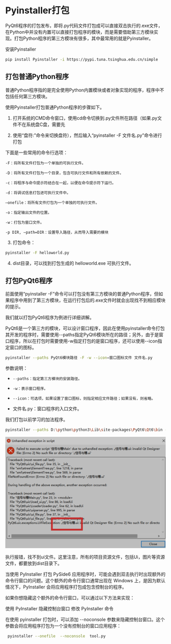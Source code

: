# Pyinstaller打包

PyQt6程序的打包发布，即将.py代码文件打包成可以直接双击执行的.exe文件，在Python中并没有内置可以直接打包程序的模块，而是需要借助第三方模块实现。打包Python程序的第三方模块有很多，其中最常用的就是Pyinstaller。

安装Pyinstaller

```sh
pip install Pyinstaller -i https://pypi.tuna.tsinghua.edu.cn/simple
```

## 打包普通Python程序

普通Python程序指的是完全使用Python内置模块或者对象实现的程序，程序中不包括任何第三方模块。

使用Pyinstaller打包普通Python程序的步骤如下。

1. 打开系统的CMD命令窗口，使用cd命令切换到.py文件所在路径（如果.py文件不在系统盘C盘，需要先

2. 使用“盘符:”命令来切换盘符），然后输入“pyinstaller -F 文件名.py”命令进行打包

下面是一些常用的命令行选项：

`-F：将所有文件打包为一个单独的可执行文件。`

`-D：将所有文件打包为一个目录，包含可执行文件和所有依赖的文件。`

`-c：将程序与命令提示符结合在一起，以便在命令提示符下运行。`

`-d：将调试信息打包进可执行文件中。`

`–onefile：将所有文件打包为一个单独的可执行文件。`

`-o：指定输出文件的位置。`

`-w：打包为窗口文件。`

`-p DIR, –path=DIR：设置导入路径，从而导入需要的模块`

3. 打包命令：

```sh
pyinstaller -F helloworld.py
```

4. dist目录，可以找到打包生成的 helloworld.exe 可执行文件。

## 打包PyQt6程序

前面使用“pyinstaller -F”命令可以打包没有第三方模块的普通Python程序，但如果程序中用到了第三方模块，在运行打包后的.exe文件时就会出现找不到相应模块的提示。

我们就以打包PyQt6程序为例进行详细讲解。

PyQt6是一个第三方的模块，可以设计窗口程序，因此在使用pyinstaller命令打包其开发的程序时，需要使用--paths指定PyQt6模块所在的路径；另外，由于是窗口程序，所以在打包时需要使用-w指定打包的是窗口程序，还可以使用--icon指定窗口的图标。

```sh
pyinstaller --paths PyQt6模块路径 -F -w --icon=窗口图标文件 文件名.py
```

参数说明：

- `--paths：指定第三方模块的安装路径。`

- `-w：表示窗口程序。`

- `--icon：可选项，如果设置了窗口图标，则指定相应文件路径；如果没有，则省略。`

- 文件名.py：窗口程序的入口文件。

我们打包以前学习的加法程序。

```sh
pyinstaller --paths D:\python\python3\Lib\site-packages\PyQt6\Qt6\bin -F -w --icon=favicon32.ico 信号与槽Main.py
```

![alt text](image-59.png)

执行报错，找不到ui文件。这里注意，所有的项目资源文件，包括Ui，图片等资源文件，都要放到dist目录下。

当使用 PyInstaller 打包 PySide6 应用程序时，可能会遇到双击执行时出现额外的命令行窗口的问题。这个额外的命令行窗口通常出现在 Windows 上，是因为默认情况下，PyInstaller 会将应用程序打包成包含控制台的程序。

如果你想隐藏这个额外的命令行窗口，可以通过以下方法来实现：

使用 PyInstaller 隐藏控制台窗口
修改 PyInstaller 命令

在使用 pyinstaller 打包时，可以添加 --noconsole 参数来隐藏控制台窗口。这个参数会将应用程序打包为一个没有控制台的窗口应用程序：

```sh
 pyinstaller --onefile  --noconsole  tool.py
```
